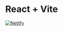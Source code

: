 # React + Vite

[![Netlify](https://www.netlify.com/img/deploy/button.svg)](https://react-simple-to-do-list-project.netlify.app/)

